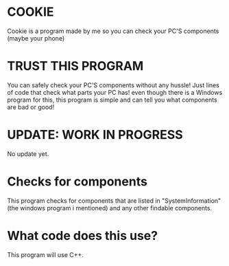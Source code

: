 # COOKIE

Cookie is a program made by me so you can check your PC'S components (maybe your phone)

# TRUST THIS PROGRAM
You can safely check your PC'S components without any hussle! Just lines of code that check what parts your PC has! even though there is a Windows program for this, this program is simple and can tell you what components are bad or good!

# UPDATE: WORK IN PROGRESS
No update yet.

# Checks for components
This program checks for components that are listed in "SystemInformation" (the windows program i mentioned) and any other findable components.

# What code does this use?
This program will use C++.
